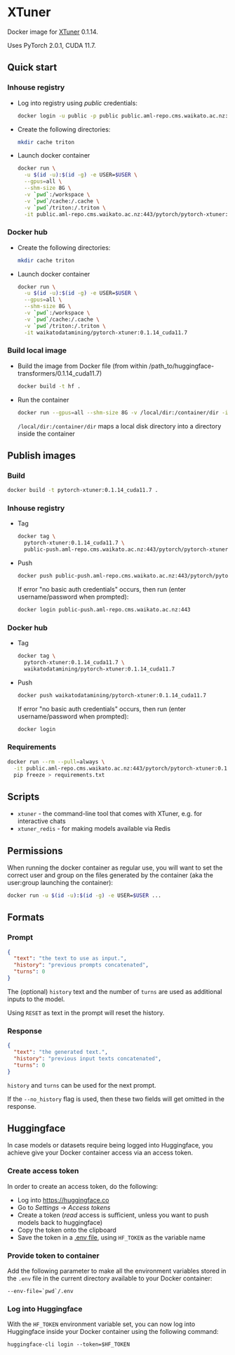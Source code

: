 # XTuner

Docker image for [XTuner](https://github.com/InternLM/xtuner) 0.1.14.

Uses PyTorch 2.0.1, CUDA 11.7.

## Quick start

### Inhouse registry

* Log into registry using *public* credentials:

  ```bash
  docker login -u public -p public public.aml-repo.cms.waikato.ac.nz:443 
  ```
  
* Create the following directories:

  ```bash
  mkdir cache triton
  ```

* Launch docker container

  ```bash
  docker run \
    -u $(id -u):$(id -g) -e USER=$USER \
    --gpus=all \
    --shm-size 8G \
    -v `pwd`:/workspace \
    -v `pwd`/cache:/.cache \
    -v `pwd`/triton:/.triton \
    -it public.aml-repo.cms.waikato.ac.nz:443/pytorch/pytorch-xtuner:0.1.14_cuda11.7
  ```

### Docker hub
  
* Create the following directories:

  ```bash
  mkdir cache triton
  ```

* Launch docker container

  ```bash
  docker run \
    -u $(id -u):$(id -g) -e USER=$USER \
    --gpus=all \
    --shm-size 8G \
    -v `pwd`:/workspace \
    -v `pwd`/cache:/.cache \
    -v `pwd`/triton:/.triton \
    -it waikatodatamining/pytorch-xtuner:0.1.14_cuda11.7
  ```

### Build local image

* Build the image from Docker file (from within /path_to/huggingface-transformers/0.1.14_cuda11.7)

  ```bash
  docker build -t hf .
  ```
  
* Run the container

  ```bash
  docker run --gpus=all --shm-size 8G -v /local/dir:/container/dir -it hf
  ```
  `/local/dir:/container/dir` maps a local disk directory into a directory inside the container


## Publish images

### Build

```bash
docker build -t pytorch-xtuner:0.1.14_cuda11.7 .
```

### Inhouse registry  
  
* Tag

  ```bash
  docker tag \
    pytorch-xtuner:0.1.14_cuda11.7 \
    public-push.aml-repo.cms.waikato.ac.nz:443/pytorch/pytorch-xtuner:0.1.14_cuda11.7
  ```
  
* Push

  ```bash
  docker push public-push.aml-repo.cms.waikato.ac.nz:443/pytorch/pytorch-xtuner:0.1.14_cuda11.7
  ```
  If error "no basic auth credentials" occurs, then run (enter username/password when prompted):
  
  ```bash
  docker login public-push.aml-repo.cms.waikato.ac.nz:443
  ```

### Docker hub  
  
* Tag

  ```bash
  docker tag \
    pytorch-xtuner:0.1.14_cuda11.7 \
    waikatodatamining/pytorch-xtuner:0.1.14_cuda11.7
  ```
  
* Push

  ```bash
  docker push waikatodatamining/pytorch-xtuner:0.1.14_cuda11.7
  ```
  If error "no basic auth credentials" occurs, then run (enter username/password when prompted):
  
  ```bash
  docker login
  ```


### Requirements

```bash
docker run --rm --pull=always \
  -it public.aml-repo.cms.waikato.ac.nz:443/pytorch/pytorch-xtuner:0.1.14_cuda11.7 \
  pip freeze > requirements.txt
```

## Scripts

* `xtuner` - the command-line tool that comes with XTuner, e.g. for interactive chats
* `xtuner_redis` - for making models available via Redis


## Permissions

When running the docker container as regular use, you will want to set the correct
user and group on the files generated by the container (aka the user:group launching
the container):

```bash
docker run -u $(id -u):$(id -g) -e USER=$USER ...
```


## Formats

### Prompt

```json
{
  "text": "the text to use as input.",
  "history": "previous prompts concatenated",
  "turns": 0
}
```

The (optional) `history` text and the number of `turns` are used as additional inputs to the model.

Using `RESET` as text in the prompt will reset the history.

### Response

```json
{
  "text": "the generated text.",
  "history": "previous input texts concatenated",
  "turns": 0
}
```

`history` and `turns` can be used for the next prompt.

If the `--no_history` flag is used, then these two fields will get omitted in the response.


## Huggingface

In case models or datasets require being logged into Huggingface, you achieve give your 
Docker container access via an access token.

### Create access token

In order to create an access token, do the following:
- Log into https://huggingface.co
- Go to *Settings* -> *Access tokens*
- Create a token (*read* access is sufficient, unless you want to push models back to huggingface)
- Copy the token onto the clipboard
- Save the token in a [.env file](https://hexdocs.pm/dotenvy/0.2.0/dotenv-file-format.html), using `HF_TOKEN` as the variable name

### Provide token to container

Add the following parameter to make all the environment variables stored in the `.env` file in 
the current directory available to your Docker container:

```
--env-file=`pwd`/.env
```

### Log into Huggingface

With the `HF_TOKEN` environment variable set, you can now log into Huggingface inside your Docker 
container using the following command:

```
huggingface-cli login --token=$HF_TOKEN
```
